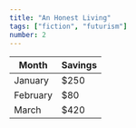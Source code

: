 ```yaml
---
title: "An Honest Living"
tags: ["fiction", "futurism"]
number: 2
---
```


| Month    | Savings |
| -------- | ------- |
| January  | $250    |
| February | $80     |
| March    | $420    |
